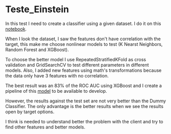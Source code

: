 # Teste_Einstein

In this test I need to create a classifier using a given dataset. I do it on this [notebook](https://github.com/ViniciusCastillo/Test_Einstein/blob/main/notebooks/Classification_Test.ipynb). 

When I look the dataset, I saw the features don't have correlation with the target, this make me choose nonlinear models to test (K Nearst Neighbors, Random Forest and XGBoost). 

To choose the better model I use RepeatedStratifiedKFold as cross validation and GridSearchCV to test different parameters in different models. Also, I added new features using math's transformations because the data only have 3 features with no correlation.

The best result was an 83% of the ROC AUC using XGBoost and I create a pipeline of this [model](https://github.com/ViniciusCastillo/Test_Einstein/tree/main/model) to be available to develop.

However, the results against the test set are not very better than the Dummy Classifier. The only advantage is the better results when we see the results open by target options.

I think is needed to understand better the problem with the client and try to find other features and better models.




